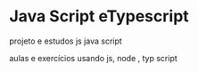 # Java Script eTypescript    
  projeto e estudos js java script   
 
aulas e exercícios usando js, node , typ script